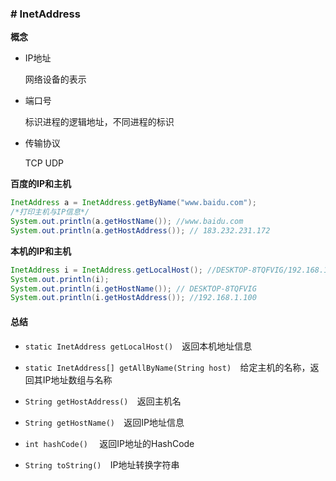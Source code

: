 ### # InetAddress

**概念**

- IP地址

	网络设备的表示

- 端口号

	标识进程的逻辑地址，不同进程的标识

- 传输协议

	TCP UDP


**百度的IP和主机**

```java
InetAddress a = InetAddress.getByName("www.baidu.com");
/*打印主机与IP信息*/
System.out.println(a.getHostName()); //www.baidu.com
System.out.println(a.getHostAddress()); // 183.232.231.172
```

**本机的IP和主机**

```java
InetAddress i = InetAddress.getLocalHost(); //DESKTOP-8TQFVIG/192.168.1.100
System.out.println(i);
System.out.println(i.getHostName()); // DESKTOP-8TQFVIG
System.out.println(i.getHostAddress()); //192.168.1.100
```

#### 总结

- `static InetAddress getLocalHost()  `返回本机地址信息

- `static InetAddress[] getAllByName(String host)  `给定主机的名称，返回其IP地址数组与名称

- `String getHostAddress()  `返回主机名

- `String getHostName()  `返回IP地址信息

- `int hashCode()  ` 返回IP地址的HashCode

- `String toString()  `IP地址转换字符串


